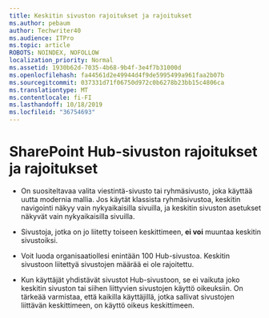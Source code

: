 ```yaml
---
title: Keskitin sivuston rajoitukset ja rajoitukset
ms.author: pebaum
author: Techwriter40
ms.audience: ITPro
ms.topic: article
ROBOTS: NOINDEX, NOFOLLOW
localization_priority: Normal
ms.assetid: 1930b62d-7035-4b68-9b4f-3e4f7b31000d
ms.openlocfilehash: fa44561d2e49944d4f9de5995499a961faa2b07b
ms.sourcegitcommit: 037331d71f06750d972c0b6278b23bb15c4806ca
ms.translationtype: MT
ms.contentlocale: fi-FI
ms.lasthandoff: 10/18/2019
ms.locfileid: "36754693"
---
```

# <a name="sharepoint-hub-site-limits-and-restrictions"></a>SharePoint Hub-sivuston rajoitukset ja rajoitukset

- On suositeltavaa valita viestintä-sivusto tai ryhmäsivusto, joka käyttää uutta modernia mallia. Jos käytät klassista ryhmäsivustoa, keskitin navigointi näkyy vain nykyaikaisilla sivuilla, ja keskitin sivuston asetukset näkyvät vain nykyaikaisilla sivuilla.

- Sivustoja, jotka on jo liitetty toiseen keskittimeen, **ei voi** muuntaa keskitin sivustoiksi.

- Voit luoda organisaatiollesi enintään 100 Hub-sivustoa. Keskitin sivustoon liitettyä sivustojen määrää ei ole rajoitettu.

- Kun käyttäjät yhdistävät sivustot Hub-sivustoon, se ei vaikuta joko keskitin sivuston tai siihen liittyvien sivustojen käyttö oikeuksiin. On tärkeää varmistaa, että kaikilla käyttäjillä, jotka sallivat sivustojen liittävän keskittimeen, on käyttö oikeus keskittimeen.

